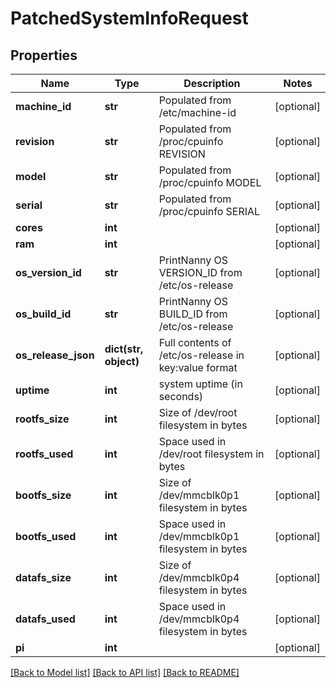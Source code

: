# PatchedSystemInfoRequest


## Properties
Name | Type | Description | Notes
------------ | ------------- | ------------- | -------------
**machine_id** | **str** | Populated from /etc/machine-id | [optional] 
**revision** | **str** | Populated from /proc/cpuinfo REVISION | [optional] 
**model** | **str** | Populated from /proc/cpuinfo MODEL | [optional] 
**serial** | **str** | Populated from /proc/cpuinfo SERIAL | [optional] 
**cores** | **int** |  | [optional] 
**ram** | **int** |  | [optional] 
**os_version_id** | **str** | PrintNanny OS VERSION_ID from /etc/os-release | [optional] 
**os_build_id** | **str** | PrintNanny OS BUILD_ID from /etc/os-release | [optional] 
**os_release_json** | **dict(str, object)** | Full contents of /etc/os-release in key:value format | [optional] 
**uptime** | **int** | system uptime (in seconds) | [optional] 
**rootfs_size** | **int** | Size of /dev/root filesystem in bytes | [optional] 
**rootfs_used** | **int** | Space used in /dev/root filesystem in bytes | [optional] 
**bootfs_size** | **int** | Size of /dev/mmcblk0p1 filesystem in bytes | [optional] 
**bootfs_used** | **int** | Space used in /dev/mmcblk0p1 filesystem in bytes | [optional] 
**datafs_size** | **int** | Size of /dev/mmcblk0p4 filesystem in bytes | [optional] 
**datafs_used** | **int** | Space used in /dev/mmcblk0p4 filesystem in bytes | [optional] 
**pi** | **int** |  | [optional] 

[[Back to Model list]](../README.md#documentation-for-models) [[Back to API list]](../README.md#documentation-for-api-endpoints) [[Back to README]](../README.md)


